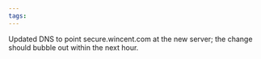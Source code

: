 ```yaml
---
tags: 
---
```


Updated DNS to point secure.wincent.com at the new server; the change should bubble out within the next hour.
